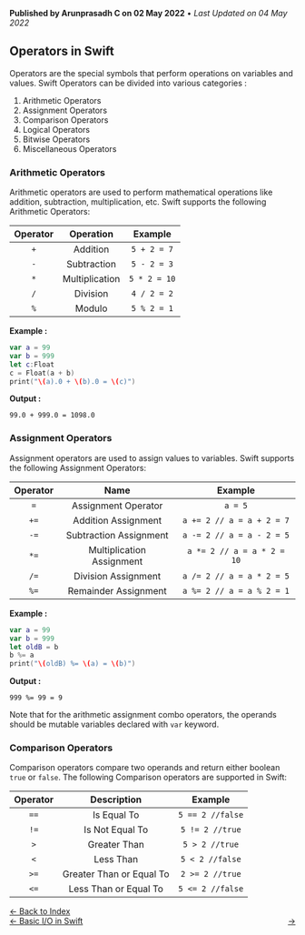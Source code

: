 **Published by Arunprasadh C on 02 May 2022** • *Last Updated on 04 May 2022*

## Operators in Swift
Operators are the special symbols that perform operations on variables and values. Swift Operators can be divided into various categories :
1. Arithmetic Operators
2. Assignment Operators
3. Comparison Operators
4. Logical Operators
5. Bitwise Operators
6. Miscellaneous Operators

### Arithmetic Operators
Arithmetic operators are used to perform mathematical operations like addition, subtraction, multiplication, etc. Swift supports the following Arithmetic Operators:

| Operator | Operation | Example |
| :---: | :---: | :---: |
| `+` | Addition | `5 + 2 = 7` |
| `-` | Subtraction | `5 - 2 = 3` |
| `*` | Multiplication | `5 * 2 = 10` |
| `/` | Division | `4 / 2 = 2` |
| `%` | Modulo | `5 % 2 = 1` |

**Example :**
```swift
var a = 99
var b = 999
let c:Float
c = Float(a + b)
print("\(a).0 + \(b).0 = \(c)")
```

**Output :**
```
99.0 + 999.0 = 1098.0
```

### Assignment Operators
Assignment operators are used to assign values to variables. Swift supports the following Assignment Operators:

| Operator | Name | Example |
| :---: | :---: | :---: |
| `=` | Assignment Operator | `a = 5` |
| `+=` | Addition Assignment | `a += 2 // a = a + 2 = 7` |
| `-=` | Subtraction Assignment | `a -= 2 // a = a - 2 = 5` |
| `*=` | Multiplication Assignment | `a *= 2 // a = a * 2 = 10` |
| `/=` | Division Assignment | `a /= 2 // a = a * 2 = 5` |
| `%=` | Remainder Assignment | `a %= 2 // a = a % 2 = 1` |

**Example :**
```swift
var a = 99
var b = 999
let oldB = b
b %= a
print("\(oldB) %= \(a) = \(b)")
```

**Output :**
```
999 %= 99 = 9
```
Note that for the arithmetic assignment combo operators, the operands should be mutable variables declared with `var` keyword.

### Comparison Operators
Comparison operators compare two operands and return either boolean `true` or `false`. The following Comparison operators are supported in Swift:

| Operator | Description | Example |
| :---: | :---: | :---: |
| `==` | Is Equal To | `5 == 2 //false` |
| `!=` | Is Not Equal To | `5 != 2 //true` |
| `>` | Greater Than | `5 > 2 //true` |
| `<` | Less Than | `5 < 2 //false` |
| `>=` | Greater Than or Equal To | `2 >= 2 //true` |
| `<=` | Less Than or Equal To | `5 <= 2 //false` |

<a href="https://techinessoverloaded.github.io/iOSAppDevBasics/index.html">&larr; Back to Index</a>
<br>
<span style="float: left">
<a href="https://techinessoverloaded.github.io/iOSAppDevBasics/basicio.html">&larr; Basic I/O in Swift</a>
</span>
<span style="float: right">
<a href="https://techinessoverloaded.github.io/iOSAppDevBasics/.html"> &rarr;</a>
</span>
